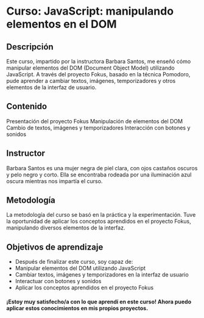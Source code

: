 # Curso: JavaScript: manipulando elementos en el DOM
## Descripción
Este curso, impartido por la instructora Barbara Santos, me enseñó cómo manipular elementos del DOM (Document Object Model) utilizando JavaScript. A través del proyecto Fokus, basado en la técnica Pomodoro, pude aprender a cambiar textos, imágenes, temporizadores y otros elementos de la interfaz de usuario.

## Contenido
Presentación del proyecto Fokus
Manipulación de elementos del DOM
Cambio de textos, imágenes y temporizadores
Interacción con botones y sonidos
## Instructor
Barbara Santos es una mujer negra de piel clara, con ojos castaños oscuros y pelo negro y corto. Ella se encontraba rodeada por una iluminación azul oscura mientras nos impartía el curso.

## Metodología
La metodología del curso se basó en la práctica y la experimentación. Tuve la oportunidad de aplicar los conceptos aprendidos en el proyecto Fokus, manipulando diversos elementos de la interfaz.

## Objetivos de aprendizaje
- Después de finalizar este curso, soy capaz de:
- Manipular elementos del DOM utilizando JavaScript
- Cambiar textos, imágenes y temporizadores en la interfaz de usuario
- Interactuar con botones y sonidos
- Aplicar los conceptos aprendidos en el proyecto Fokus

#### ¡Estoy muy satisfecho/a con lo que aprendí en este curso! Ahora puedo aplicar estos conocimientos en mis propios proyectos.
